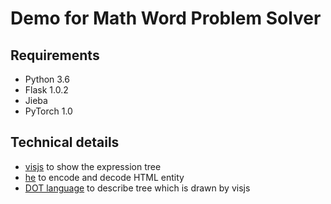 # Demo for Math Word Problem Solver

## Requirements
- Python 3.6
- Flask 1.0.2
- Jieba
- PyTorch 1.0

## Technical details
- [visjs](http://visjs.org/) to show the expression tree
- [he](https://github.com/mathiasbynens/he) to encode and decode HTML entity
- [DOT language](https://en.wikipedia.org/wiki/DOT_(graph_description_language)) to describe tree which is drawn by visjs 


